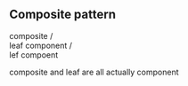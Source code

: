 ## Composite pattern

   composite
   /        \
leaf   component
            /      \
        lef   compoent
        
        
composite and leaf are all actually component 